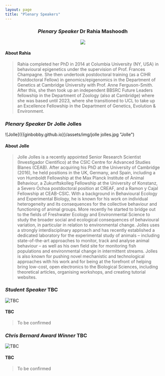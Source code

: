 ```yaml
---
layout: page
title: "Plenary Speakers"
---
```


### <center> _Plenary Speaker_ Dr Rahia Mashoodh </center>   
<p align="center">
  <img src="ASABSpring2025.github.ioassets/img/rahira mashoodh.png" />
</p>

#### About Rahia 
> Rahia completed her PhD in 2014 at Columbia University (NY, USA) in behavioural epigenetics under the supervision of Prof. Frances Champagne. She then undertook postdoctoral training (as a CIHR Postdoctoral Fellow) in genomics/epigenomics in the Department of Genetics at Cambridge University with Prof. Anne Ferguson-Smith. After this, she then took up an independent BBSRC Future Leaders fellowship in the Department of Zoology (also at Cambridge) where she was based until 2023, where she transitioned to UCL to take up an Excellence Fellowship in the Department of Genetics, Evolution & Environment.  

### _Plenary Speaker_ Dr Jolle Jolles  
![Jolle]({{ginbobby.github.io}}/assets/img/jolle jolles.jpg "Jolle")
#### About Jolle  
>Jolle Jolles is a recently appointed Senior Research Scientist (Investigador Cientifico) at the CSIC Centre for Advanced Studies Blanes (CEAB). After acquiring his PhD at the University of Cambridge (2016), he held positions in the UK, Germany, and Spain, including a von Humboldt Fellowship at the Max Planck Institute of Animal Behaviour, a Zukunftskolleg Fellowship at the University of Konstanz, a Severo Ochoa postdoctoral position at CREAF, and a Ramon y Cajal Fellowship at CEAB-CSIC. With a background in Behavioural Ecology and Experimental Biology, he is known for his work on individual heterogeneity and its consequences for the collective behaviour and functioning of animal groups. More recently he started to bridge out to the fields of Freshwater Ecology and Environmental Science to study the broader social and ecological consequences of behavioural variation, in particular in relation to environmental change. Jolles uses a strongly interdisciplinary approach and has recently established a dedicated laboratory for the experimental study of animals – including state-of-the-art approaches to monitor, track and analyse animal behaviour – as well as his own field site for monitoring fish populations and environmental change in intermittent streams. Jolles is also known for pushing novel mechanistic and technological approaches with his work and for being at the forefront of helping bring low-cost, open electronics to the Biological Sciences, including theoretical articles, organising workshops, and creating tutorial websites.  

### _Student Speaker_ TBC  
![TBC]({{ginbobby.github.io}}/assets/img/mysteryperson.jpg "TBC")
#### TBC
>To be confirmed  

### _Chris Bernard Award Winner_ TBC  
![TBC]({{ginbobby.github.io}}/assets/img/mysteryperson.jpg "TBC")
#### TBC
>To be confirmed  
